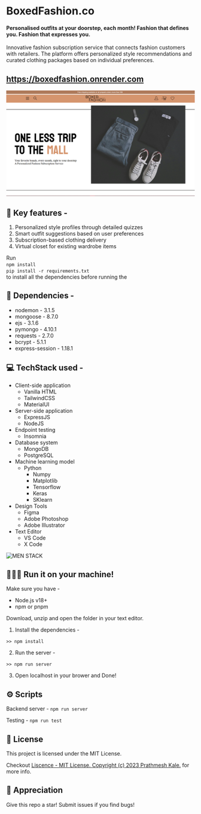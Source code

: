 # BoxedFashion.co
#### Personalised outfits at your doorstep, each month! Fashion that defines you. Fashion that expresses you.

Innovative fashion subscription service that connects fashion customers with retailers. The platform offers personalized style recommendations and curated clothing packages based on individual preferences.

## https://boxedfashion.onrender.com

![screenshot](./ss.png)

## 🔹 Key features -
1. Personalized style profiles through detailed quizzes
2. Smart outfit suggestions based on user preferences
3. Subscription-based clothing delivery
4. Virtual closet for existing wardrobe items  

Run   
```npm install```    
```pip install -r requirements.txt```   
to install all the dependencies before running the 

## 🔨 Dependencies - 
- nodemon - 3.1.5
- mongoose - 8.7.0
- ejs - 3.1.6
- pymongo - 4.10.1
- requests - 2.7.0
- bcrypt - 5.1.1
- express-session - 1.18.1

## 💻 TechStack used -

- Client-side application
    - Vanilla HTML
    - TailwindCSS
    - MaterialUI
- Server-side application
    - ExpressJS
    - NodeJS
- Endpoint testing
    - Insomnia
- Database system
    - MongoDB
    - PostgreSQL
- Machine learning model
    - Python
        - Numpy
        - Matplotlib
        - Tensorflow
        - Keras
        - SKlearn
- Design Tools
    - Figma
    - Adobe Photoshop
    - Adobe Illustrator
- Text Editor
    - VS Code
    - X Code

![MEN STACK](./assets/menstackcropped1.png)

## 🏃🏻‍♂️ Run it on your machine!

Make sure you have - 

- Node.js v18+
- npm or pnpm

Download, unzip and open the folder in your text editor.

1. Install the dependencies -
```
>> npm install
```
2. Run the server -
```
>> npm run server
```
3. Open localhost in your brower and Done!

## ⚙ Scripts

Backend server - ```npm run server```

Testing - ```npm run test```

## 📝 License
This project is licensed under the MIT License.

Checkout [Liscence - MIT License. Copyright (c) 2023 Prathmesh Kale.](https://github.com/prathmesh-ka-github/Chessable/blob/main/LICENSE.md) for more info.

## 💛 Appreciation
Give this repo a star! Submit issues if you find bugs! 